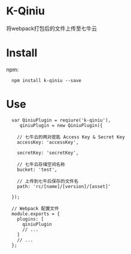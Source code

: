# K-Qiniu

将webpack打包后的文件上传至七牛云


# Install

npm:

```
  npm install k-qiniu --save
```


# Use

```
  var QiniuPlugin = reqiure('k-qiniu'),
     qiniuPlugin = new QiniuPlugin({

    // 七牛云的两对密匙 Access Key & Secret Key
    accessKey: 'accessKey',
	
    secretKey: 'secretKey',
	
    // 七牛云存储空间名称
    bucket: 'test',
    
    // 上传到七牛后保存的文件名
    path: 'rc/[name]/[version]/[asset]'

  });

  // Webpack 配置文件
  module.exports = {
    plugins: [
      qiniuPlugin
      // ...
    ]
    // ...
  };

```

